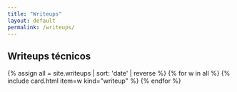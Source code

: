 ```yaml
---
title: "Writeups"
layout: default
permalink: /writeups/
---
```


<section class="container">
  <h1>Writeups técnicos</h1>
  <div class="grid">
    {% assign all = site.writeups | sort: 'date' | reverse %}
    {% for w in all %}
      {% include card.html item=w kind="writeup" %}
    {% endfor %}
  </div>
</section>
